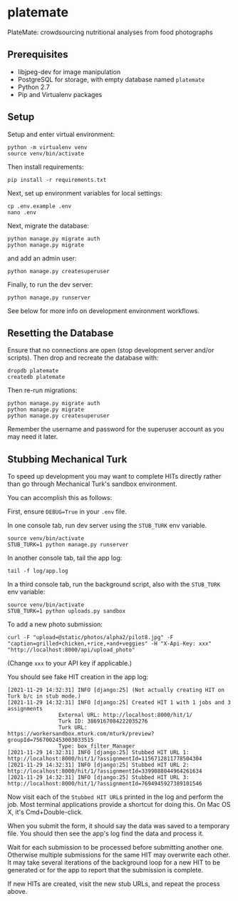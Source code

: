 # platemate

PlateMate: crowdsourcing nutritional analyses from food photographs

## Prerequisites

* libjpeg-dev for image manipulation
* PostgreSQL for storage, with empty database named `platemate`
* Python 2.7
* Pip and Virtualenv packages

## Setup

Setup and enter virtual environment:

    python -m virtualenv venv
    source venv/bin/activate

Then install requirements:

    pip install -r requirements.txt

Next, set up environment variables for local settings:

    cp .env.example .env
    nano .env

Next, migrate the database:

    python manage.py migrate auth
    python manage.py migrate

and add an admin user:

    python manage.py createsuperuser

Finally, to run the dev server:

    python manage.py runserver

See below for more info on development environment workflows.

## Resetting the Database

Ensure that no connections are open (stop development server and/or scripts). Then drop and recreate the database with:

    dropdb platemate
    createdb platemate

Then re-run migrations:

    python manage.py migrate auth
    python manage.py migrate
    python manage.py createsuperuser

Remember the username and password for the superuser account as you may need it later.

## Stubbing Mechanical Turk

To speed up development you may want to complete HITs directly rather than go through Mechanical Turk's sandbox environment.

You can accomplish this as follows:

First, ensure `DEBUG=True` in your `.env` file.

In one console tab, run dev server using the `STUB_TURK` env variable.

    source venv/bin/activate
    STUB_TURK=1 python manage.py runserver

In another console tab, tail the app log:

    tail -f log/app.log

In a third console tab, run the background script, also with the `STUB_TURK` env variable:

    source venv/bin/activate
    STUB_TURK=1 python uploads.py sandbox

To add a new photo submission:

    curl -F "upload=@static/photos/alpha2/pilot8.jpg" -F "caption=grilled+chicken,+rice,+and+veggies" -H "X-Api-Key: xxx" "http://localhost:8000/api/upload_photo"

(Change `xxx` to your API key if applicable.)

You should see fake HIT creation in the app log:

    [2021-11-29 14:32:31] INFO [django:25] (Not actually creating HIT on Turk b/c in stub mode.)
    [2021-11-29 14:32:31] INFO [django:25] Created HIT 1 with 1 jobs and 3 assignments
                    External URL: http://localhost:8000/hit/1/
                    Turk ID: 3869167084222035276
                    Turk URL: https://workersandbox.mturk.com/mturk/preview?groupId=7567002453003033515
                    Type: box_filter_Manager
    [2021-11-29 14:32:31] INFO [django:25] Stubbed HIT URL 1: http://localhost:8000/hit/1/?assignmentId=1156712811778504304
    [2021-11-29 14:32:31] INFO [django:25] Stubbed HIT URL 2: http://localhost:8000/hit/1/?assignmentId=3399088044964261634
    [2021-11-29 14:32:31] INFO [django:25] Stubbed HIT URL 3: http://localhost:8000/hit/1/?assignmentId=7694945927389101546

Now visit each of the `Stubbed HIT URL`s printed in the log and perform the job.
Most terminal applications provide a shortcut for doing this. On Mac OS X, it's Cmd+Double-click.

When you submit the form, it should say the data was saved to a temporary file.
You should then see the app's log find the data and process it.

Wait for each submission to be processed before submitting another one. Otherwise multiple submissions for the same HIT may overwrite each other.
  It may take several iterations of the background loop for a new HIT to be generated or for the
app to report that the submission is complete.

If new HITs are created, visit the new stub URLs, and repeat the process above.
